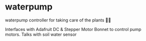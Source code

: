 # waterpump
waterpump controller for taking care of the plants 🌿🌱

Interfaces with Adafruit DC & Stepper Motor Bonnet to control pump motors.
Talks with soil water sensor
